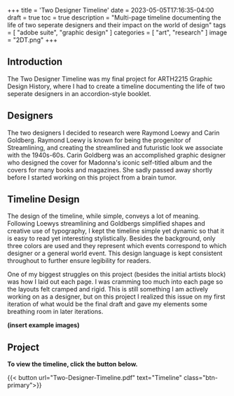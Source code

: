 +++
title = 'Two Designer Timeline'
date = 2023-05-05T17:16:35-04:00
draft = true
toc = true
description = "Multi-page timeline documenting the life of two seperate designers and their impact on the world of design"
tags = [
    "adobe suite",
    "graphic design"
]
categories = [
    "art",
    "research"
]
image = "2DT.png"
+++

## Introduction

The Two Designer Timeline was my final project for ARTH2215 Graphic Design History, where I had to create a timeline documenting the life of two seperate designers in an accordion-style booklet.

## Designers

The two designers I decided to research were Raymond Loewy and Carin Goldberg. Raymond Loewy is known for being the progenitor of Streamlining, and creating the streamlined and futuristic look we associate with the 1940s-60s. Carin Goldberg was an accomplished graphic designer who designed the cover for Madonna's iconic self-titled album and the covers for many books and magazines. She sadly passed away shortly before I started working on this project from a brain tumor.

## Timeline Design

The design of the timeline, while simple, conveys a lot of meaning. Following Loewys streamlining and Goldbergs simplified shapes and creative use of typography, I kept the timeline simple yet dynamic so that it is easy to read yet interesting stylistically. Besides the background, only three colors are used and they represent which events correspond to which designer or a general world event. This design language is kept consistent throughout to further ensure legibility for readers.

One of my biggest struggles on this project (besides the initial artists block) was how I laid out each page. I was cramming too much into each page so the layouts felt cramped and rigid. This is still something I am actively working on as a designer, but on this project I realized this issue on my first iteration of what would be the final draft and gave my elements some breathing room in later iterations.

**(insert example images)**

## Project

**To view the timeline, click the button below.**

{{< button url="Two-Designer-Timeline.pdf" text="Timeline" class="btn-primary">}}

